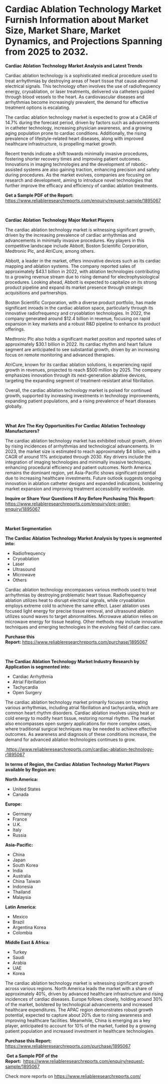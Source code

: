 <p><h1>Cardiac Ablation Technology Market Furnish Information about Market Size, Market Share, Market Dynamics, and Projections Spanning from 2025 to 2032.</h1></p><p><strong>Cardiac Ablation Technology Market Analysis and Latest Trends</strong></p>
<p><p>Cardiac ablation technology is a sophisticated medical procedure used to treat arrhythmias by destroying areas of heart tissue that cause abnormal electrical signals. This technology often involves the use of radiofrequency energy, cryoablation, or laser treatments, delivered via catheters guided through blood vessels to the heart. As cardiovascular diseases and arrhythmias become increasingly prevalent, the demand for effective treatment options is escalating.</p><p>The cardiac ablation technology market is expected to grow at a CAGR of 14.7% during the forecast period, driven by factors such as advancements in catheter technology, increasing physician awareness, and a growing aging population prone to cardiac conditions. Additionally, the rising prevalence of lifestyle-related heart diseases, along with improved healthcare infrastructure, is propelling market growth.</p><p>Recent trends indicate a shift towards minimally invasive procedures, fostering shorter recovery times and improving patient outcomes. Innovations in imaging technologies and the development of robotic-assisted systems are also gaining traction, enhancing precision and safety during procedures. As the market evolves, companies are focusing on research and development, aiming to introduce novel technologies that further improve the efficacy and efficiency of cardiac ablation treatments.</p></p>
<p><strong>Get a Sample PDF of the Report:&nbsp;</strong> <a href="https://www.reliableresearchreports.com/enquiry/request-sample/1895067?utm_campaign=2219&utm_medium=2&utm_source=Github&utm_content=ia&utm_term=28032025&utm_id=cardiac-ablation-technology">https://www.reliableresearchreports.com/enquiry/request-sample/1895067</a></p>
<p>&nbsp;</p>
<p><strong>Cardiac Ablation Technology Major Market Players</strong></p>
<p><p>The cardiac ablation technology market is witnessing significant growth, driven by the increasing prevalence of cardiac arrhythmias and advancements in minimally invasive procedures. Key players in this competitive landscape include Abbott, Boston Scientific Corporation, Medtronic Plc, and AtriCure, among others.</p><p>Abbott, a leader in the market, offers innovative devices such as its cardiac mapping and ablation systems. The company reported sales of approximately $43.1 billion in 2022, with ablation technologies contributing to a growing revenue stream due to rising demand for electrophysiological procedures. Looking ahead, Abbott is expected to capitalize on its strong product pipeline and expand its market presence through strategic acquisitions and partnerships.</p><p>Boston Scientific Corporation, with a diverse product portfolio, has made significant inroads in the cardiac ablation space, particularly through its innovative radiofrequency and cryoablation technologies. In 2022, the company generated around $12.4 billion in revenue, focusing on rapid expansion in key markets and a robust R&D pipeline to enhance its product offerings.</p><p>Medtronic Plc also holds a significant market position and reported sales of approximately $30.1 billion in 2022. Its cardiac rhythm and heart failure segment are anticipated to see substantial growth, driven by an increasing focus on remote monitoring and advanced therapies.</p><p>AtriCure, known for its cardiac ablation solutions, is experiencing rapid growth in revenues, projected to reach $500 million by 2025. The company emphasizes innovation through its next-generation ablative devices, targeting the expanding segment of treatment-resistant atrial fibrillation.</p><p>Overall, the cardiac ablation technology market is poised for continued growth, supported by increasing investments in technology improvements, expanding patient populations, and a rising prevalence of heart diseases globally.</p></p>
<p>&nbsp;</p>
<p><strong>What Are The Key Opportunities For Cardiac Ablation Technology Manufacturers?</strong></p>
<p><p>The cardiac ablation technology market has exhibited robust growth, driven by rising incidences of arrhythmias and technological advancements. In 2023, the market size is estimated to reach approximately $4 billion, with a CAGR of around 11% anticipated through 2030. Key drivers include the integration of imaging technologies and minimally invasive techniques, enhancing procedural efficiency and patient outcomes. North America remains the dominant region, yet Asia-Pacific shows significant potential due to increasing healthcare investments. Future outlook suggests ongoing innovation in ablation catheter designs and expanded indications, bolstering market expansion and improving treatment accessibility worldwide.</p></p>
<p><strong>Inquire or Share Your Questions If Any Before Purchasing This Report:</strong> <a href="https://www.reliableresearchreports.com/enquiry/pre-order-enquiry/1895067?utm_campaign=2219&utm_medium=2&utm_source=Github&utm_content=ia&utm_term=28032025&utm_id=cardiac-ablation-technology">https://www.reliableresearchreports.com/enquiry/pre-order-enquiry/1895067</a></p>
<p>&nbsp;</p>
<p><strong>Market Segmentation</strong></p>
<p><strong>The Cardiac Ablation Technology Market Analysis by types is segmented into:</strong></p>
<p><ul><li>Radiofrequency</li><li>Cryoablation</li><li>Laser</li><li>Ultrasound</li><li>Microwave</li><li>Others</li></ul></p>
<p><p>Cardiac ablation technology encompasses various methods used to treat arrhythmias by destroying problematic heart tissue. Radiofrequency ablation utilizes heat to disrupt electrical signals, while cryoablation employs extreme cold to achieve the same effect. Laser ablation uses focused light energy for precise tissue removal, and ultrasound ablation utilizes sound waves to target abnormalities. Microwave ablation relies on microwave energy for tissue heating. Other methods may include innovative techniques and emerging technologies in the evolving field of cardiac care.</p></p>
<p><strong>Purchase this Report:&nbsp;</strong><a href="https://www.reliableresearchreports.com/purchase/1895067?utm_campaign=2219&utm_medium=2&utm_source=Github&utm_content=ia&utm_term=28032025&utm_id=cardiac-ablation-technology">https://www.reliableresearchreports.com/purchase/1895067</a></p>
<p>&nbsp;</p>
<p><strong>The Cardiac Ablation Technology Market Industry Research by Application is segmented into:</strong></p>
<p><ul><li>Cardiac Arrhythmia</li><li>Atrial Fibrillation</li><li>Tachycardia</li><li>Open Surgery</li></ul></p>
<p><p>The cardiac ablation technology market primarily focuses on treating various arrhythmias, including atrial fibrillation and tachycardia, which are common heart rhythm disorders. Cardiac ablation involves using heat or cold energy to modify heart tissue, restoring normal rhythm. The market also encompasses open surgery applications for more complex cases, where traditional surgical techniques may be needed to achieve effective outcomes. As awareness and diagnosis of these conditions increase, the demand for advanced ablation technologies continues to grow.</p></p>
<p><a href="https://www.reliableresearchreports.com/cardiac-ablation-technology-r1895067?utm_campaign=2219&utm_medium=2&utm_source=Github&utm_content=ia&utm_term=28032025&utm_id=cardiac-ablation-technology">&nbsp;https://www.reliableresearchreports.com/cardiac-ablation-technology-r1895067</a></p>
<p><strong>In terms of Region, the Cardiac Ablation Technology Market Players available by Region are:</strong></p>
<p>
    <p> <strong> North America: </strong>
        <ul>
            <li>United States</li>
            <li>Canada</li>
        </ul>
        </p> 
    <p> <strong> Europe: </strong>
        <ul>
            <li>Germany</li>
            <li>France</li>
            <li>U.K.</li>
            <li>Italy</li>
            <li>Russia</li>
        </ul>
        </p> 
    <p> <strong> Asia-Pacific: </strong>
        <ul>
            <li>China</li>
            <li>Japan</li>
            <li>South Korea</li>
            <li>India</li>
            <li>Australia</li>
            <li>China Taiwan</li>
            <li>Indonesia</li>
            <li>Thailand</li>
            <li>Malaysia</li>
        </ul>
        </p> 
    <p> <strong> Latin America: </strong>
        <ul>
            <li>Mexico</li>
            <li>Brazil</li>
            <li>Argentina Korea</li>
            <li>Colombia</li>
        </ul>
        </p> 
    <p> <strong> Middle East & Africa: </strong>
        <ul>
            <li>Turkey</li>
            <li>Saudi</li>
            <li>Arabia</li>
            <li>UAE</li>
            <li>Korea</li>
        </ul>
    </p>
    </p>
<p><p>The cardiac ablation technology market is witnessing significant growth across various regions. North America leads the market with a share of approximately 40%, driven by advanced healthcare infrastructure and rising incidences of cardiac diseases. Europe follows closely, holding around 30% of the market, bolstered by technological advancements and increased healthcare expenditures. The APAC region demonstrates robust growth potential, expected to capture about 20% due to rising awareness and improving healthcare facilities. Meanwhile, China is emerging as a key player, anticipated to account for 10% of the market, fueled by a growing patient population and increased investment in healthcare technologies.</p></p>
<p><strong>Purchase this Report: </strong><a href="https://www.reliableresearchreports.com/purchase/1895067?utm_campaign=2219&utm_medium=2&utm_source=Github&utm_content=ia&utm_term=28032025&utm_id=cardiac-ablation-technology">https://www.reliableresearchreports.com/purchase/1895067</a></p>
<p>&nbsp;<strong>Get a Sample PDF of the Report:&nbsp;&nbsp;</strong><a href="https://www.reliableresearchreports.com/enquiry/request-sample/1895067?utm_campaign=2219&utm_medium=2&utm_source=Github&utm_content=ia&utm_term=28032025&utm_id=cardiac-ablation-technology">https://www.reliableresearchreports.com/enquiry/request-sample/1895067</a></p>
<p><strong></strong></p>
<p>Check more reports on <a href="https://www.reliableresearchreports.com/?utm_campaign=2219&utm_medium=2&utm_source=Github&utm_content=ia&utm_term=28032025&utm_id=cardiac-ablation-technology">https://www.reliableresearchreports.com/</a></p>
